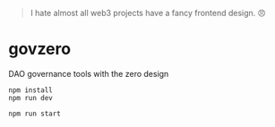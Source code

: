 >
> I hate almost all web3 projects have a fancy frontend design. 😠
>
# govzero
DAO governance tools with the zero design

```
npm install
npm run dev

npm run start
```



